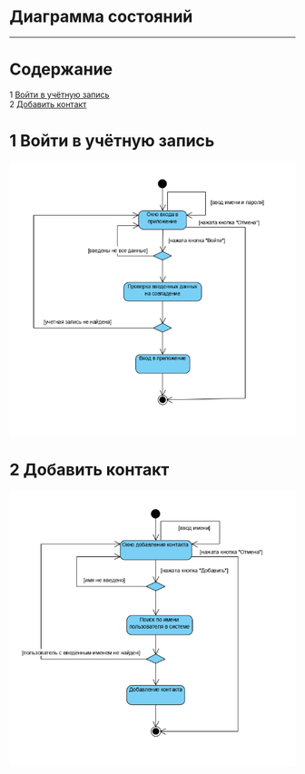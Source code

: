 # Диаграмма состояний

---

# Содержание
1 [Войти в учётную запись](#enter)   
2 [Добавить контакт](#add)

<a name="enter"/>

# 1 Войти в учётную запись
![Войти в учётную запись](../../../Images/System%20Design/Enter_state.PNG)

<a name="add"/>

# 2 Добавить контакт
![Добавить контакт](../../../Images/System%20Design/AddContact_state.PNG)

